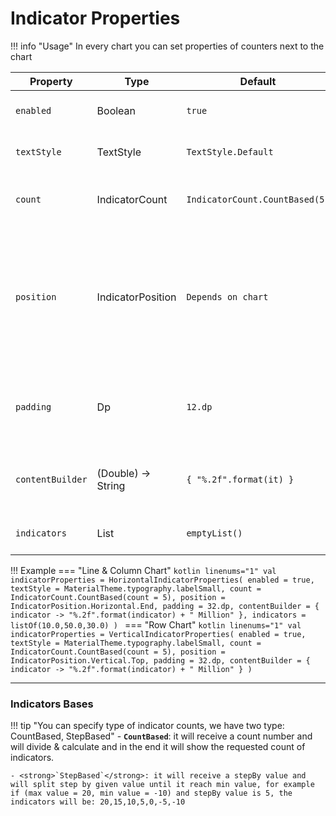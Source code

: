 # Indicator Properties

!!! info "Usage"
    In every chart you can set properties of counters next to the chart

| Property         | Type               | Default                        | Description                                                                                                      |
|------------------|--------------------|--------------------------------|------------------------------------------------------------------------------------------------------------------|
| `enabled`        | Boolean            | `true`                         | specifies indicator visiblity                                                                                    |
| `textStyle`      | TextStyle          | `TextStyle.Default`            | specifies counter style                                                                                          |
| `count`          | IndicatorCount     | `IndicatorCount.CountBased(5)` | specifies counters type and count                                                                                |
| `position`       | IndicatorPosition  | `Depends on chart`             | specifies indicator position, in line & column charts can be: start or end, in line charts can be: top or bottom |
| `padding`        | Dp                 | `12.dp`                        | specifies indicator area padding with chart area                                                                 |
| `contentBuilder` | (Double) -> String | `{ "%.2f".format(it) }`        | specifies counter content creation template                                                                      |
| `indicators`     | List<Double>       | `emptyList()`                  | overrides chart indicators                                                                                       |

!!! Example
    === "Line & Column Chart"
        ```kotlin linenums="1"
        val indicatorProperties = HorizontalIndicatorProperties(
            enabled = true,
            textStyle = MaterialTheme.typography.labelSmall,
            count = IndicatorCount.CountBased(count = 5),
            position = IndicatorPosition.Horizontal.End,
            padding = 32.dp,
            contentBuilder = { indicator ->
                "%.2f".format(indicator) + " Million"
            },
            indicators = listOf(10.0,50.0,30.0)
        )
        ```
    === "Row Chart"
        ```kotlin linenums="1"
        val indicatorProperties = VerticalIndicatorProperties(
            enabled = true,
            textStyle = MaterialTheme.typography.labelSmall,
            count = IndicatorCount.CountBased(count = 5),
            position = IndicatorPosition.Vertical.Top,
            padding = 32.dp,
            contentBuilder = { indicator ->
                "%.2f".format(indicator) + " Million"
            }
        )
        ```

<hr/>

### Indicators Bases

!!! tip "You can specify type of indicator counts, we have two type: CountBased, StepBased"
    - <strong>`CountBased`</strong>: it will receive a count number and will divide & calculate and in
    the end it will show the requested count
    of indicators.
    
    - <strong>`StepBased`</strong>: it will receive a stepBy value and will split step by given value until it reach min value, for example
    if (max value = 20, min value = -10) and stepBy value is 5, the indicators will be: 20,15,10,5,0,-5,-10

